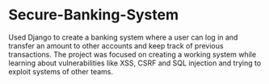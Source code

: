 # Secure-Banking-System

Used Django to create a banking system where a user can log in and transfer an amount to other accounts and keep track of previous transactions. 
The project was focused on creating a working system while learning about vulnerabilities like XSS, CSRF and SQL injection and trying to exploit systems of other teams.
